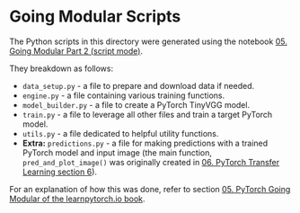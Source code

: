 # Going Modular Scripts

The Python scripts in this directory were generated using the notebook [05. Going Modular Part 2 (script mode)](https://github.com/mrdbourke/pytorch-deep-learning/blob/main/going_modular/05_pytorch_going_modular_script_mode.ipynb).

They breakdown as follows:

* `data_setup.py` - a file to prepare and download data if needed.
* `engine.py` - a file containing various training functions.
* `model_builder.py` - a file to create a PyTorch TinyVGG model.
* `train.py` - a file to leverage all other files and train a target PyTorch model.
* `utils.py` - a file dedicated to helpful utility functions.
* **Extra:** `predictions.py` - a file for making predictions with a trained PyTorch model and input image (the main function, `pred_and_plot_image()` was originally created in [06. PyTorch Transfer Learning section 6](https://www.learnpytorch.io/06_pytorch_transfer_learning/#6-make-predictions-on-images-from-the-test-set)).

For an explanation of how this was done, refer to section [05. PyTorch Going Modular of the learnpytorch.io book](https://www.learnpytorch.io/05_pytorch_going_modular/).
